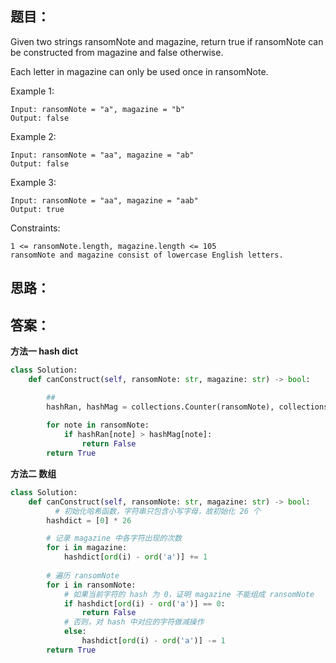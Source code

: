 ## 题目：
Given two strings ransomNote and magazine, return true if ransomNote can be constructed from magazine and false otherwise.

Each letter in magazine can only be used once in ransomNote.

 
Example 1:
```
Input: ransomNote = "a", magazine = "b"
Output: false
```
Example 2:
```
Input: ransomNote = "aa", magazine = "ab"
Output: false
```
Example 3:
```
Input: ransomNote = "aa", magazine = "aab"
Output: true
``` 

Constraints:
```
1 <= ransomNote.length, magazine.length <= 105
ransomNote and magazine consist of lowercase English letters.
```

## 思路：


## 答案：
**方法一 hash dict**
```python
class Solution:
    def canConstruct(self, ransomNote: str, magazine: str) -> bool:

        ##
        hashRan, hashMag = collections.Counter(ransomNote), collections.Counter(magazine)
        
        for note in ransomNote:
            if hashRan[note] > hashMag[note]:
                return False
        return True
```

**方法二 数组**
```python
class Solution:
    def canConstruct(self, ransomNote: str, magazine: str) -> bool:
          # 初始化哈希函数，字符串只包含小写字母，故初始化 26 个
        hashdict = [0] * 26

        # 记录 magazine 中各字符出现的次数
        for i in magazine:
            hashdict[ord(i) - ord('a')] += 1
        
        # 遍历 ransomNote
        for i in ransomNote:
            # 如果当前字符的 hash 为 0，证明 magazine 不能组成 ransomNote
            if hashdict[ord(i) - ord('a')] == 0:
                return False
            # 否则，对 hash 中对应的字符做减操作
            else:
                hashdict[ord(i) - ord('a')] -= 1
        return True

```
